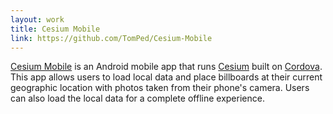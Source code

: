 ```yaml
---
layout: work
title: Cesium Mobile
link: https://github.com/TomPed/Cesium-Mobile
---
```


[Cesium Mobile](https://github.com/TomPed/Cesium-Mobile) is an Android mobile app that runs [Cesium](http://cesiumjs.org/) built on [Cordova](https://cordova.apache.org/). This app allows users to load local data and place billboards at their current geographic location with photos taken from their phone's camera. Users can also load the local data for a complete offline experience.
